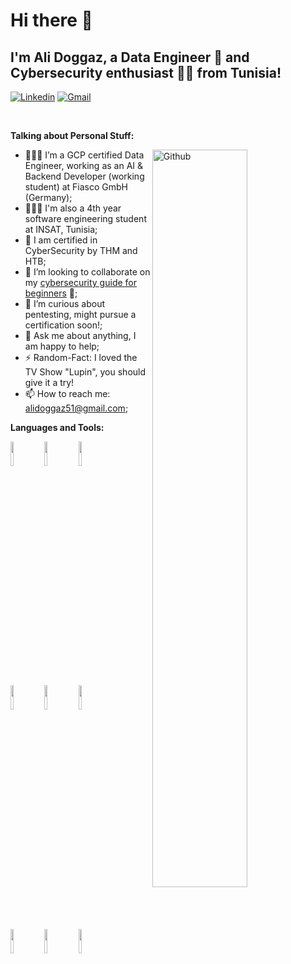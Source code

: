 

<!--
**Ali-Doggaz/Ali-Doggaz** is a ✨ _special_ ✨ repository because its `README.md` (this file) appears on your GitHub profile.

Here are some ideas to get you started:

- 🔭 I’m currently working on ...
- 🌱 I’m currently learning ...
- 👯 I’m looking to collaborate on ...
- 🤔 I’m looking for help with ...
- 💬 Ask me about ...
- 📫 How to reach me: ...
- 😄 Pronouns: ...
- ⚡ Fun fact: ...
-->
<!-- Your title -->
# Hi there 👋
## I'm Ali Doggaz, a Data Engineer 🚀 and Cybersecurity enthusiast 🐱‍💻 from Tunisia!

<!-- Your badges
You can use the website to generate badges: https://shields.io/
-->

[![Linkedin](https://img.shields.io/badge/-LinkedIn-blue?style=flat&logo=Linkedin&logoColor=white)](https://www.linkedin.com/in/ali-doggaz/)
[![Gmail](https://img.shields.io/badge/-Gmail-c14438?style=flat&logo=Gmail&logoColor=white)](ali:alidoggaz51@gmail.com)

&nbsp;

<!-- Talking about you -->
**Talking about Personal Stuff:**

<!-- Any image aligned to the right. Beware the width -->
<img width="55%" align="right" alt="Github" src="https://raw.githubusercontent.com/onimur/.github/master/.resources/git-header.svg" />

- 👨🏽‍💻 I’m a GCP certified Data Engineer, working as an AI & Backend Developer (working student) at Fiasco GmbH (Germany);
- 👨🏽‍💻 I'm also a 4th year software engineering student at INSAT, Tunisia;
- 🌱 I am certified in CyberSecurity by THM and HTB; 
- 👯 I’m looking to collaborate on my [cybersecurity guide for beginners](https://github.com/Ali-Doggaz/CyberSecurity_Guide) 🤝;
- 🤔 I’m curious about pentesting, might pursue a certification soon!;
- 💬 Ask me about anything, I am happy to help;
- ⚡️ Random-Fact: I loved the TV Show "Lupin", you should give it a try!
- 📫 How to reach me: alidoggaz51@gmail.com;

**Languages and Tools:** 

<!-- Your github readme stats
You can use this api: https://github.com/anuraghazra/github-readme-stats
-->
<!--<p>
   <img width="55%" align="right" alt="Onimur's github stats" src="https://github-readme-stats.vercel.app/api?username=Ali-Doggaz&show_icons=true&hide_border=true&count_private=true" />
  -->
  <!-- Your languages and tools. Be careful with the alignment. 
  You can use this sites to get logos: https://www.vectorlogo.zone or https://simpleicons.org/
  -->
  <code><img width="10%" src="https://www.vectorlogo.zone/logos/java/java-ar21.svg"></code>
  <code><img width="10%" src="https://www.vectorlogo.zone/logos/python/python-ar21.svg"></code>
  <code><img width="10%" src="https://www.vectorlogo.zone/logos/javascript/javascript-ar21.svg"></code>
  <br />
  <code><img width="10%" src="https://www.vectorlogo.zone/logos/git-scm/git-scm-ar21.svg"></code>
  <code><img width="10%" src="https://www.vectorlogo.zone/logos/linux/linux-ar21.svg"></code>
  <code><img width="10%" src="https://www.vectorlogo.zone/logos/gnu_bash/gnu_bash-ar21.svg"></code>
  <br />
  <code><img width="10%" src="https://www.vectorlogo.zone/logos/mysql/mysql-ar21.svg"></code>
  <code><img width="10%" src="https://www.vectorlogo.zone/logos/json/json-ar21.svg"></code>
  <code><img width="10%" src="https://www.vectorlogo.zone/logos/yaml/yaml-ar21.svg"></code>
</p>

<!-- Your hits or visitors
site: http://hits.dwyl.com or https://visitor-badge.glitch.me
Both apis are in trouble due to the number of requests, if you know any other to register visitors, great

<p align="center">
  <img alt="HitCount" src="http://hits.dwyl.com/Ali-Doggaz/Ali-Doggaz.svg" />
  <img alt="visitor" src="https://visitor-badge.glitch.me/badge?page_id=Ali-Doggaz" alt="visitor badge"/>
  #https://github.com/wesky93/views this is a clone of the hits
  <img alt="ViewCount" src="https://views.whatilearened.today/views/github/Ali-Doggaz/Ali-Doggaz.svg" />
</p>
-->
